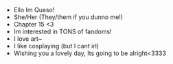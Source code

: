 - Ello Im Quaso!
- She/Her (They/them if you dunno me!)
- Chapter 15 <3
- Im interested in TONS of fandoms!
- I love art~
- I like cosplaying (but I cant irl)
- Wishing you a lovely day, Its going to be alright<3333

<!---
SweetieQuaso/SweetieQuaso is a ✨ special ✨ repository because its `README.md` (this file) appears on your GitHub profile.
You can click the Preview link to take a look at your changes.
--->
